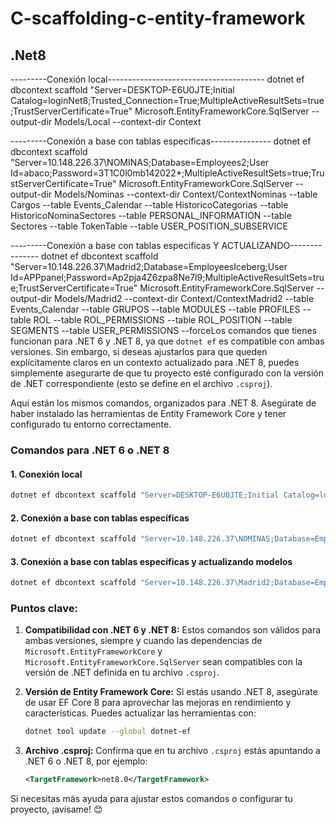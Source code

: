 # C-scaffolding-c-entity-framework
.Net8
--------------------------------------------------------------
---------Conexión local---------------------------------------
dotnet ef dbcontext scaffold "Server=DESKTOP-E6U0JTE;Initial Catalog=loginNet8;Trusted_Connection=True;MultipleActiveResultSets=true;TrustServerCertificate=True" Microsoft.EntityFrameworkCore.SqlServer --output-dir Models/Local --context-dir Context

---------Conexión a base con tablas especificas---------------
dotnet ef dbcontext scaffold "Server=10.148.226.37\NOMINAS;Database=Employees2;User Id=abaco;Password=3T1C0l0mb142022*;MultipleActiveResultSets=true;TrustServerCertificate=True" Microsoft.EntityFrameworkCore.SqlServer --output-dir Models/Nominas --context-dir Context/ContextNominas --table Cargos --table Events_Calendar --table HistoricoCategorias --table HistoricoNominaSectores --table PERSONAL_INFORMATION --table Sectores --table TokenTable --table USER_POSITION_SUBSERVICE

---------Conexión a base con tablas especificas Y ACTUALIZANDO---------------
dotnet ef dbcontext scaffold "Server=10.148.226.37\Madrid2;Database=EmployeesIceberg;User Id=APPpanel;Password=Ap2pja4Z6zpa8Ne7l9;MultipleActiveResultSets=true;TrustServerCertificate=True" Microsoft.EntityFrameworkCore.SqlServer --output-dir Models/Madrid2 --context-dir Context/ContextMadrid2 --table Events_Calendar --table GRUPOS --table MODULES --table PROFILES --table ROL --table ROL_PERMISSIONS --table ROL_POSITION --table SEGMENTS --table USER_PERMISSIONS --forceLos comandos que tienes funcionan para .NET 6 y .NET 8, ya que `dotnet ef` es compatible con ambas versiones. Sin embargo, si deseas ajustarlos para que queden explícitamente claros en un contexto actualizado para .NET 8, puedes simplemente asegurarte de que tu proyecto esté configurado con la versión de .NET correspondiente (esto se define en el archivo `.csproj`).

Aquí están los mismos comandos, organizados para .NET 8. Asegúrate de haber instalado las herramientas de Entity Framework Core y tener configurado tu entorno correctamente.

### Comandos para .NET 6 o .NET 8

#### 1. Conexión local
```bash
dotnet ef dbcontext scaffold "Server=DESKTOP-E6U0JTE;Initial Catalog=loginNet8;Trusted_Connection=True;MultipleActiveResultSets=true;TrustServerCertificate=True" Microsoft.EntityFrameworkCore.SqlServer --output-dir Models/Local --context-dir Context
```

#### 2. Conexión a base con tablas específicas
```bash
dotnet ef dbcontext scaffold "Server=10.148.226.37\NOMINAS;Database=Employees2;User Id=abaco;Password=3T1C0l0mb142022*;MultipleActiveResultSets=true;TrustServerCertificate=True" Microsoft.EntityFrameworkCore.SqlServer --output-dir Models/Nominas --context-dir Context/ContextNominas --table Cargos --table Events_Calendar --table HistoricoCategorias --table HistoricoNominaSectores --table PERSONAL_INFORMATION --table Sectores --table TokenTable --table USER_POSITION_SUBSERVICE
```

#### 3. Conexión a base con tablas específicas y actualizando modelos
```bash
dotnet ef dbcontext scaffold "Server=10.148.226.37\Madrid2;Database=EmployeesIceberg;User Id=APPpanel;Password=Ap2pja4Z6zpa8Ne7l9;MultipleActiveResultSets=true;TrustServerCertificate=True" Microsoft.EntityFrameworkCore.SqlServer --output-dir Models/Madrid2 --context-dir Context/ContextMadrid2 --table Events_Calendar --table GRUPOS --table MODULES --table PROFILES --table ROL --table ROL_PERMISSIONS --table ROL_POSITION --table SEGMENTS --table USER_PERMISSIONS --force
```

### Puntos clave:
1. **Compatibilidad con .NET 6 y .NET 8:** Estos comandos son válidos para ambas versiones, siempre y cuando las dependencias de `Microsoft.EntityFrameworkCore` y `Microsoft.EntityFrameworkCore.SqlServer` sean compatibles con la versión de .NET definida en tu archivo `.csproj`.

2. **Versión de Entity Framework Core:** Si estás usando .NET 8, asegúrate de usar EF Core 8 para aprovechar las mejoras en rendimiento y características. Puedes actualizar las herramientas con:
   ```bash
   dotnet tool update --global dotnet-ef
   ```

3. **Archivo .csproj:** Confirma que en tu archivo `.csproj` estás apuntando a .NET 6 o .NET 8, por ejemplo:
   ```xml
   <TargetFramework>net8.0</TargetFramework>
   ```

Si necesitas más ayuda para ajustar estos comandos o configurar tu proyecto, ¡avísame! 😊
